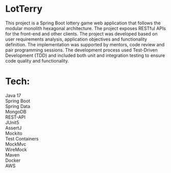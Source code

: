 # LotTerry
This project is a Spring Boot lottery game web application that follows the modular monolith hexagonal architecture. The project exposes RESTful APIs for the front-end and other clients. The project was developed based on user requirements analysis, application objectives and functionality definition. The implementation was supported by mentors, code review and pair programming sessions. The development process used Test-Driven Development (TDD) and included both unit and integration testing to ensure code quality and functionality.

# Tech: <br />
Java 17 <br /> Spring Boot<br /> Spring Data<br /> MongoDB <br />REST-API<br /> JUnit5<br /> AssertJ<br /> Mockito<br /> Test Containers<br /> MockMvc<br /> WireMock<br /> Maven<br /> Docker<br />AWS<br />

